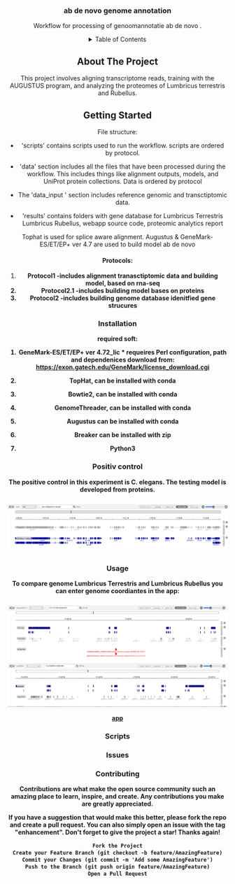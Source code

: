
<!-- PROJECT LOGO -->
<br />
<div align="center">
  <a href="">
    <img src="">
  </a>

<h3 align="center">ab de novo genome annotation </h3>

  <p align="center">
    Workflow for processing of  genoomannotatie ab de novo .



<!-- TABLE OF CONTENTS -->
<details>
  <summary>Table of Contents</summary>
  <ol>
    <li>
      <a href="#about-the-project">About The Project</a>
      <ul>
        <li><a href="#built-with">Built With</a></li>
      </ul>
    </li>
    <li>
      <a href="#getting-started">Getting Started</a>
      <ul>
        <li><a href="#prerequisites">Prerequisites</a></li>
        <li><a href="#installation">Installation</a></li>
      </ul>
    </li>
    <li><a href="#usage">Usage</a></li>
    <li><a href="#Positiv control">Positiv control</a></li>
    <li><a href="#contributing">Contributing</a></li>
    <li><a href="#Scripts">Contact</a></li>
    <li><a href="#Issues">Acknowledgments</a></li>
  </ol>
</details>



<!-- ABOUT THE PROJECT -->
## About The Project

This project involves aligning transcriptome reads, training with the AUGUSTUS program, 
and analyzing the proteomes of Lumbricus terrestris and Rubellus.





<!-- GETTING STARTED -->
## Getting Started
File structure:

- 'scripts' contains scripts used to run the workflow.
    scripts are ordered by protocol.
- 'data' section includes all the files that have been processed during the workflow. 
This includes things like alignment outputs, models, and UniProt protein collections.
Data is ordered by protocol

-  The 'data_input ' section includes reference genomic and transctiptomic data. 

- 'results' contains folders with gene database for Lumbricus Terrestris Lumbricus Rubellus,
 webapp source code, proteomic analytics report
    
Tophat  is used for splice aware alignment.
Augustus &  GeneMark-ES/ET/EP+ ver 4.7 are used to build model ab de novo

<h4>  Protocols: </h4>
  <ol>  
    <li> <strong>Protocol1 <strong>  -includes alignment tranasctiptomic data and building model, based on rna-seq</li>
    <li> <strong>Protocol2.1  <strong>-includes building model bases on proteins</li>
    <li> <strong>Protocol2 <strong> -includes building genome database idenitfied gene strucures</li>
  </ol>
  
  


### Installation

required soft:

1. GeneMark-ES/ET/EP+ ver 4.72_lic *
requeires Perl configuration, path and dependenices
download from: https://exon.gatech.edu/GeneMark/license_download.cgi

2. TopHat, can be installed with conda

3. Bowtie2, can be installed with conda

4. GenomeThreader, can be installed with conda

5. Augustus can be installed with conda
6. Breaker can be installed with zip

7. Python3

### Positiv control

The positive control in this experiment is C. elegans. The testing model is developed from proteins.  
 
 
 <div align="center">
  <a href="https://wclumterr.netlify.app/">
    <img src="https://github.com/ProjecticumDataScience/lumbricus/blob/master/images/product-screenshot/pc.png">
  </a>

### Usage

To compare genome Lumbricus Terrestris and Lumbricus Rubellus you can enter genome coordiantes in the app:
 
 <div align="center">
  <a href="https://wclumterr.netlify.app/">
    <img src="https://github.com/ProjecticumDataScience/lumbricus/blob/master/images/product-screenshot/usage.png">
  </a>

<a href="https://genomewclumterr.netlify.app/"> app </a>

### Scripts
### Issues

### Contributing

Contributions are what make the open source community such an amazing place to learn, inspire, and create. Any contributions you make are greatly appreciated.

If you have a suggestion that would make this better, please fork the repo and create a pull request. You can also simply open an issue with the tag "enhancement". Don't forget to give the project a star! Thanks again!

    Fork the Project
    Create your Feature Branch (git checkout -b feature/AmazingFeature)
    Commit your Changes (git commit -m 'Add some AmazingFeature')
    Push to the Branch (git push origin feature/AmazingFeature)
    Open a Pull Request


